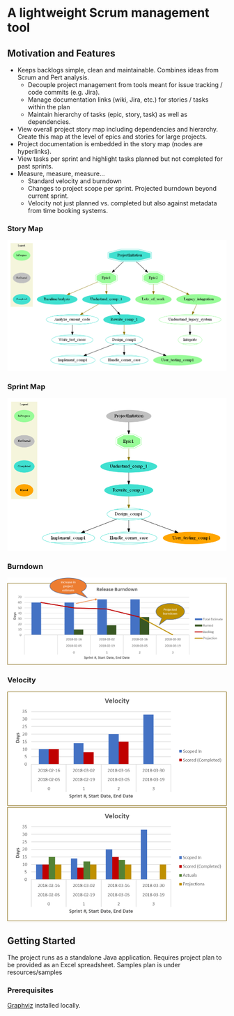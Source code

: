 # A lightweight Scrum management tool

## Motivation and Features
* Keeps backlogs simple, clean and maintainable. Combines ideas from Scrum and Pert analysis.
    * Decouple project management from tools meant for issue tracking / code commits (e.g. Jira).
    * Manage documentation links (wiki, Jira, etc.) for stories / tasks within the plan
    * Maintain hierarchy of tasks (epic, story, task) as well as dependencies.
* View overall project story map including dependencies and hierarchy. Create this map at the level of epics and stories for large projects.
* Project documentation is embedded in the story map (nodes are hyperlinks).
* View tasks per sprint and highlight tasks planned but not completed for past sprints.
* Measure, measure, measure...
    * Standard velocity and burndown
    * Changes to project scope per sprint. Projected burndown beyond current sprint.
    * Velocity not just planned vs. completed but also against metadata from time booking systems.

### Story Map
![](src/main/resources/samples/ProjectGraph.png?raw=true)
### Sprint Map
![](src/main/resources/samples/ProjectGraph_Sprint2.png?raw=true)
### Burndown
![](src/main/resources/samples/Burndown.png?raw=true)
### Velocity
![](src/main/resources/samples/Velocity.png?raw=true)
![](src/main/resources/samples/Velocity_detailed.png?raw=true)

## Getting Started

The project runs as a standalone Java application. Requires project plan to be provided as an Excel spreadsheet.
Samples plan is under resources/samples

### Prerequisites

[Graphviz](https://www.graphviz.org) installed locally.

